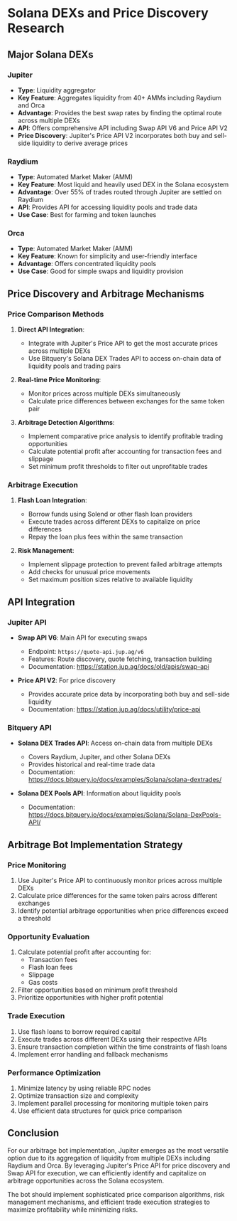 # Solana DEXs and Price Discovery Research

## Major Solana DEXs

### Jupiter
- **Type**: Liquidity aggregator
- **Key Feature**: Aggregates liquidity from 40+ AMMs including Raydium and Orca
- **Advantage**: Provides the best swap rates by finding the optimal route across multiple DEXs
- **API**: Offers comprehensive API including Swap API V6 and Price API V2
- **Price Discovery**: Jupiter's Price API V2 incorporates both buy and sell-side liquidity to derive average prices

### Raydium
- **Type**: Automated Market Maker (AMM)
- **Key Feature**: Most liquid and heavily used DEX in the Solana ecosystem
- **Advantage**: Over 55% of trades routed through Jupiter are settled on Raydium
- **API**: Provides API for accessing liquidity pools and trade data
- **Use Case**: Best for farming and token launches

### Orca
- **Type**: Automated Market Maker (AMM)
- **Key Feature**: Known for simplicity and user-friendly interface
- **Advantage**: Offers concentrated liquidity pools
- **Use Case**: Good for simple swaps and liquidity provision

## Price Discovery and Arbitrage Mechanisms

### Price Comparison Methods
1. **Direct API Integration**:
   - Integrate with Jupiter's Price API to get the most accurate prices across multiple DEXs
   - Use Bitquery's Solana DEX Trades API to access on-chain data of liquidity pools and trading pairs

2. **Real-time Price Monitoring**:
   - Monitor prices across multiple DEXs simultaneously
   - Calculate price differences between exchanges for the same token pair

3. **Arbitrage Detection Algorithms**:
   - Implement comparative price analysis to identify profitable trading opportunities
   - Calculate potential profit after accounting for transaction fees and slippage
   - Set minimum profit thresholds to filter out unprofitable trades

### Arbitrage Execution
1. **Flash Loan Integration**:
   - Borrow funds using Solend or other flash loan providers
   - Execute trades across different DEXs to capitalize on price differences
   - Repay the loan plus fees within the same transaction

2. **Risk Management**:
   - Implement slippage protection to prevent failed arbitrage attempts
   - Add checks for unusual price movements
   - Set maximum position sizes relative to available liquidity

## API Integration

### Jupiter API
- **Swap API V6**: Main API for executing swaps
  - Endpoint: `https://quote-api.jup.ag/v6`
  - Features: Route discovery, quote fetching, transaction building
  - Documentation: https://station.jup.ag/docs/old/apis/swap-api

- **Price API V2**: For price discovery
  - Provides accurate price data by incorporating both buy and sell-side liquidity
  - Documentation: https://station.jup.ag/docs/utility/price-api

### Bitquery API
- **Solana DEX Trades API**: Access on-chain data from multiple DEXs
  - Covers Raydium, Jupiter, and other Solana DEXs
  - Provides historical and real-time trade data
  - Documentation: https://docs.bitquery.io/docs/examples/Solana/solana-dextrades/

- **Solana DEX Pools API**: Information about liquidity pools
  - Documentation: https://docs.bitquery.io/docs/examples/Solana/Solana-DexPools-API/

## Arbitrage Bot Implementation Strategy

### Price Monitoring
1. Use Jupiter's Price API to continuously monitor prices across multiple DEXs
2. Calculate price differences for the same token pairs across different exchanges
3. Identify potential arbitrage opportunities when price differences exceed a threshold

### Opportunity Evaluation
1. Calculate potential profit after accounting for:
   - Transaction fees
   - Flash loan fees
   - Slippage
   - Gas costs
2. Filter opportunities based on minimum profit threshold
3. Prioritize opportunities with higher profit potential

### Trade Execution
1. Use flash loans to borrow required capital
2. Execute trades across different DEXs using their respective APIs
3. Ensure transaction completion within the time constraints of flash loans
4. Implement error handling and fallback mechanisms

### Performance Optimization
1. Minimize latency by using reliable RPC nodes
2. Optimize transaction size and complexity
3. Implement parallel processing for monitoring multiple token pairs
4. Use efficient data structures for quick price comparison

## Conclusion

For our arbitrage bot implementation, Jupiter emerges as the most versatile option due to its aggregation of liquidity from multiple DEXs including Raydium and Orca. By leveraging Jupiter's Price API for price discovery and Swap API for execution, we can efficiently identify and capitalize on arbitrage opportunities across the Solana ecosystem.

The bot should implement sophisticated price comparison algorithms, risk management mechanisms, and efficient trade execution strategies to maximize profitability while minimizing risks.
